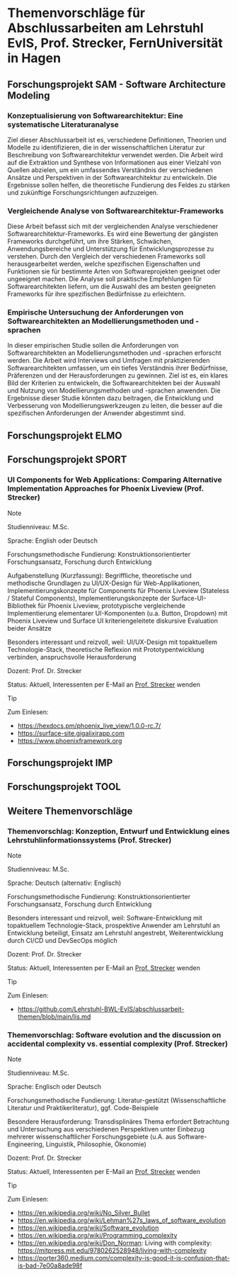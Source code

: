 # Themenvorschläge für Abschlussarbeiten am Lehrstuhl EvIS, Prof. Strecker, FernUniversität in Hagen

## Forschungsprojekt SAM - Software Architecture Modeling

### Konzeptualisierung von Softwarearchitektur: Eine systematische Literaturanalyse

Ziel dieser Abschlussarbeit ist es, verschiedene Definitionen, Theorien und Modelle zu identifizieren, die in der wissenschaftlichen Literatur zur Beschreibung von Softwarearchitektur verwendet werden.
Die Arbeit wird auf die Extraktion und Synthese von Informationen aus einer Vielzahl von Quellen abzielen, um ein umfassendes Verständnis der verschiedenen Ansätze und Perspektiven in der Softwarearchitektur zu entwickeln.
Die Ergebnisse sollen helfen, die theoretische Fundierung des Feldes zu stärken und zukünftige Forschungsrichtungen aufzuzeigen.

### Vergleichende Analyse von Softwarearchitektur-Frameworks

Diese Arbeit befasst sich mit der vergleichenden Analyse verschiedener Softwarearchitektur-Frameworks.
Es wird eine Bewertung der gängisten Frameworks durchgeführt, um ihre Stärken, Schwächen, Anwendungsbereiche und Unterstützung für Entwicklungsprozesse zu verstehen.
Durch den Vergleich der verschiedenen Frameworks soll herausgearbeitet werden, welche spezifischen Eigenschaften und Funktionen sie für bestimmte Arten von Softwareprojekten geeignet oder ungeeignet machen.
Die Analyse soll praktische Empfehlungen für Softwarearchitekten liefern, um die Auswahl des am besten geeigneten Frameworks für ihre spezifischen Bedürfnisse zu erleichtern.

### Empirische Untersuchung der Anforderungen von Softwarearchitekten an Modellierungsmethoden und -sprachen

In dieser empirischen Studie sollen die Anforderungen von Softwarearchitekten an Modellierungsmethoden und -sprachen erforscht werden.
Die Arbeit wird Interviews und Umfragen mit praktizierenden Softwarearchitekten umfassen, um ein tiefes Verständnis ihrer Bedürfnisse, Präferenzen und der Herausforderungen zu gewinnen.
Ziel ist es, ein klares Bild der Kriterien zu entwickeln, die Softwarearchitekten bei der Auswahl und Nutzung von Modellierungsmethoden und -sprachen anwenden.
Die Ergebnisse dieser Studie könnten dazu beitragen, die Entwicklung und Verbesserung von Modellierungswerkzeugen zu leiten, die besser auf die spezifischen Anforderungen der Anwender abgestimmt sind.

## Forschungsprojekt ELMO

## Forschungsprojekt SPORT

### UI Components for Web Applications: Comparing Alternative Implementation Approaches for Phoenix Liveview (Prof. Strecker)

> [!Note]  
> Studienniveau: M.Sc. 
>
> Sprache: English oder Deutsch 
>
> Forschungsmethodische Fundierung: Konstruktionsorientierter Forschungsansatz, Forschung durch Entwicklung
>
> Aufgabenstellung (Kurzfassung): Begriffliche, theoretische und methodische Grundlagen zu UI/UX-Design für Web-Applikationen,
> Implementierungskonzepte für Components für Phoenix Liveview (Stateless / Stateful Components),
> Implementierungskonzepte der Surface-UI-Bibliothek für Phoenix Liveview,
> prototypische vergleichende Implementierung elementarer UI-Komponenten (u.a. Button, Dropdown) mit Phoenix Liveview und Surface UI
> kriteriengeleitete diskursive Evaluation beider Ansätze
>
> Besonders interessant und reizvoll, weil: UI/UX-Design mit topaktuellem Technologie-Stack,
> theoretische Reflexion mit Prototypentwicklung verbinden,
> anspruchsvolle Herausforderung    
> 
> Dozent: Prof. Dr. Strecker
>
> Status: Aktuell, Interessenten per E-Mail an [Prof. Strecker](mailto:stefan.strecker@fernuni-hagen.de) wenden

> [!Tip]
> Zum Einlesen:
> - https://hexdocs.pm/phoenix_live_view/1.0.0-rc.7/
> - https://surface-site.gigalixirapp.com
> - https://www.phoenixframework.org



## Forschungsprojekt IMP

## Forschungsprojekt TOOL

## Weitere Themenvorschläge

### Themenvorschlag: Konzeption, Entwurf und Entwicklung eines Lehrstuhlinformationssystems (Prof. Strecker)

> [!Note]  
> Studienniveau: M.Sc. 
>
> Sprache: Deutsch (alternativ: Englisch)
>
> Forschungsmethodische Fundierung: Konstruktionsorientierter Forschungsansatz, Forschung durch Entwicklung
>
> Besonders interessant und reizvoll, weil: Software-Entwicklung mit topaktuellem Technologie-Stack, prospektive Anwender am Lehrstuhl an Entwicklung beteiligt, Einsatz am Lehrstuhl angestrebt, Weiterentwicklung durch CI/CD und DevSecOps möglich   
> 
> Dozent: Prof. Dr. Strecker
>
> Status: Aktuell, Interessenten per E-Mail an [Prof. Strecker](mailto:stefan.strecker@fernuni-hagen.de) wenden

> [!Tip]
> Zum Einlesen:
> - https://github.com/Lehrstuhl-BWL-EvIS/abschlussarbeit-themen/blob/main/lis.md



### Themenvorschlag: Software evolution and the discussion on accidental complexity vs. essential complexity (Prof. Strecker)

> [!Note]  
> Studienniveau: M.Sc. 
>
> Sprache: Englisch oder Deutsch
>
> Forschungsmethodische Fundierung: Literatur-gestützt (Wissenschaftliche Literatur und Praktikerliteratur), ggf. Code-Beispiele
>
> Besondere Herausforderung: Transdisplinäres Thema erfordert Betrachtung und Untersuchung aus verschiedenen Perspektiven
> unter Einbezug mehrerer wissenschaftlicher Forschungsgebiete (u.A. aus Software-Engineering, Linguistik, Philosophie, Ökonomie) 
> 
> Dozent: Prof. Dr. Strecker
>
> Status: Aktuell, Interessenten per E-Mail an [Prof. Strecker](mailto:stefan.strecker@fernuni-hagen.de) wenden

> [!Tip]
> Zum Einlesen:
> - https://en.wikipedia.org/wiki/No_Silver_Bullet
> - https://en.wikipedia.org/wiki/Lehman%27s_laws_of_software_evolution
> - https://en.wikipedia.org/wiki/Software_evolution
> - https://en.wikipedia.org/wiki/Programming_complexity
> - https://en.wikipedia.org/wiki/Don_Norman: Living with complexity: https://mitpress.mit.edu/9780262528948/living-with-complexity
> - https://porter360.medium.com/complexity-is-good-it-is-confusion-that-is-bad-7e00a8ade98f

